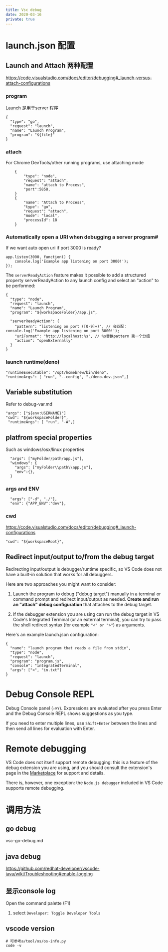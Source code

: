 ```yaml
---
title: Vsc debug
date: 2020-03-16
private: true
---
```

# launch.json 配置

## Launch and Attach 两种配置
https://code.visualstudio.com/docs/editor/debugging#_launch-versus-attach-configurations

### program
Launch 是用于server 程序

    {
      "type": "go",
      "request": "launch",
      "name": "Launch Program",
      "program": "${file}"
    }

### attach
 For Chrome DevTools/other running programs, use attaching mode

        {
            "type": "node",
            "request": "attach",
            "name": "attach to Process",
            "port":5858,
        }
        {
            "name": "Attach to Process",
            "type": "go",
            "request": "attach",
            "mode": "local",
            "processId": 18
        }

### Automatically open a URI when debugging a server program#
If we want auto open uri if port 3000 is ready?

    app.listen(3000, function() {
        console.log('Example app listening on port 3000!');
    });

The `serverReadyAction` feature makes it possible to add a structured property serverReadyAction to any launch config and select an "action" to be performed:

    {
      "type": "node",
      "request": "launch",
      "name": "Launch Program",
      "program": "${workspaceFolder}/app.js",

      "serverReadyAction": {
        "pattern": "listening on port ([0-9]+)", // 会匹配：  console.log('Example app listening on port 3000!');
        "uriFormat": "http://localhost:%s", // %s替换pattern 第一个分组
        "action": "openExternally"
      }
    }


### launch runtime(deno)
    "runtimeExecutable": "/opt/homebrew/bin/deno",
    "runtimeArgs": [ "run", "--config", "./deno.dev.json",]

## Variable substitution
Refer to debug-var.md

    "args": ["${env:USERNAME}"]
    "cwd": "${workspaceFolder}",
     "runtimeArgs": [ "run", "-A",]

## platfrom special properties
Such as windows/osx/linux properties

      "args": ["myFolder/path/app.js"],
      "windows": {
        "args": ["myFolder\\path\\app.js"],
        "env":{},
      }

### args and ENV

      "args": ["-d", "./"],
      "env": {"APP_ENV":"dev"},

### cwd
https://code.visualstudio.com/docs/editor/debugging#_launch-configurations

    "cwd": "${workspaceRoot}",

## Redirect input/output to/from the debug target
Redirecting input/output is debugger/runtime specific, so VS Code does not have a built-in solution that works for all debuggers.

Here are two approaches you might want to consider:

1. Launch the program to debug ("debug target") manually in a terminal or command prompt and redirect input/output as needed. **Create and run an "attach" debug configuration** that attaches to the debug target.

2. If the debugger extension you are using can run the debug target in VS Code's Integrated Terminal (or an external terminal), you can try to pass the shell redirect syntax (for example `"<" or ">"`) as arguments.

Here's an example launch.json configuration:

    {
      "name": "launch program that reads a file from stdin",
      "type": "node",
      "request": "launch",
      "program": "program.js",
      "console": "integratedTerminal",
      "args": ["<", "in.txt"]
    }

# Debug Console REPL
Debug Console panel (`⇧⌘Y`). Expressions are evaluated after you press Enter and the Debug Console REPL shows suggestions as you type. 

If you need to enter multiple lines, use `Shift+Enter` between the lines and then send all lines for evaluation with Enter. 

# Remote debugging
VS Code does not itself support remote debugging: this is a feature of the debug extension you are using, and you should consult the extension's page in the [Marketplace](https://marketplace.visualstudio.com/search?target=VSCode&category=Debuggers&sortBy=Downloads) for support and details.

There is, however, one exception: the `Node.js debugger` included in VS Code supports remote debugging. 

# 调用方法
## go debug
vsc-go-debug.md

## java debug
https://github.com/redhat-developer/vscode-java/wiki/Troubleshooting#enable-logging

## 显示console log
Open the command palette (F1)
1. select `Developer: Toggle Developer Tools`

## vscode version
    # 可参考a/tool/os/os-info.py
    code -v